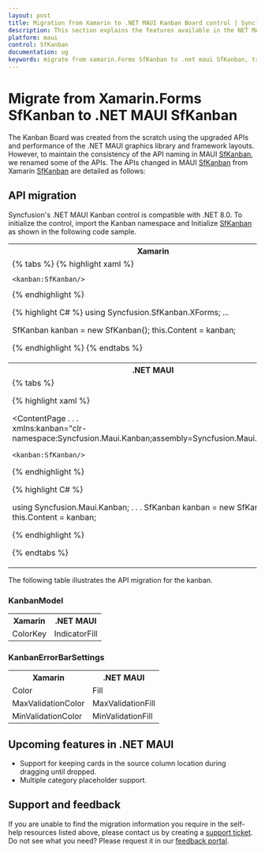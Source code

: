```yaml
---
layout: post
title: Migration from Xamarin to .NET MAUI Kanban Board control | Syncfusion
description: This section explains the features available in the NET MAUI Kanban Board (SfKanban) control over Xamarin SfKanban.
platform: maui
control: SfKanban
documentation: ug
keywords: migrate from xamarin.Forms SfKanban to .net maui SfKanban, transitioning from xamarin.Forms SfKanban to .net maui SfKanban, move from xamarin.Forms SfKanban to .net maui SfKanban, upgrading xamarin.Forms to .net maui SfKanban.
---
```


# Migrate from Xamarin.Forms SfKanban to .NET MAUI SfKanban

The Kanban Board was created from the scratch using the upgraded APIs and performance of the .NET MAUI graphics library and framework layouts. However, to maintain the consistency of the API naming in MAUI [SfKanban](), we renamed some of the APIs. The APIs changed in MAUI [SfKanban]() from Xamarin [SfKanban]() are detailed as follows:

## API migration

Syncfusion's .NET MAUI Kanban control is compatible with .NET 8.0. To initialize the control, import the Kanban namespace and Initialize [SfKanban]() as shown in the following code sample. 

<table>
<tr>
<th>Xamarin</th>
</tr>
<tr>
<td>
{% tabs %} 
{% highlight xaml %}
<ContentPage
    . . .
    xmlns:kanban="clr-namespace:Syncfusion.SfKanban.XForms;assembly=Syncfusion.SfKanban.XForms">

    <kanban:SfKanban/>
</ContentPage>
{% endhighlight %}

{% highlight C# %}
using Syncfusion.SfKanban.XForms;
...

SfKanban kanban = new SfKanban();
this.Content = kanban;

{% endhighlight %}
{% endtabs %}
</td>
</tr>
<tr>
<th>.NET MAUI</th>
</tr>
<tr>
<td>
{% tabs %} 

{% highlight xaml %}

<ContentPage
    . . .    
    xmlns:kanban="clr-namespace:Syncfusion.Maui.Kanban;assembly=Syncfusion.Maui.Kanban">
   
    <kanban:SfKanban/>
</ContentPage>
 
{% endhighlight %}

{% highlight C# %}

using Syncfusion.Maui.Kanban;
. . .
SfKanban kanban = new SfKanban();
this.Content = kanban;

{% endhighlight %}

{% endtabs %}
</td>
</tr>
</table>

The following table illustrates the API migration for the kanban.

### KanbanModel

<table>
<tr>
<th>Xamarin</th>
<th>.NET MAUI</th>
</tr>
<tr>
<td>ColorKey</td>
<td>IndicatorFill</td>
</tr>
</table>

### KanbanErrorBarSettings

<table>
<tr>
<th>Xamarin</th>
<th>.NET MAUI</th>
</tr>
<tr>
<td>Color</td>
<td>Fill</td>
</tr>
<tr>
<td>MaxValidationColor</td>
<td>MaxValidationFill</td>
</tr>
<tr>
<td>MinValidationColor</td>
<td>MinValidationFill</td>
</tr>
</table>

## Upcoming features in .NET MAUI

* Support for keeping cards in the source column location during dragging until dropped.
* Multiple category placeholder support. 

## Support and feedback

If you are unable to find the migration information you require in the self-help resources listed above, please contact us by creating a [support ticket](https://internalsupport.bolddesk.com/agent/tickets/create). Do not see what you need? Please request it in our [feedback portal](https://www.syncfusion.com/feedback/maui). 
